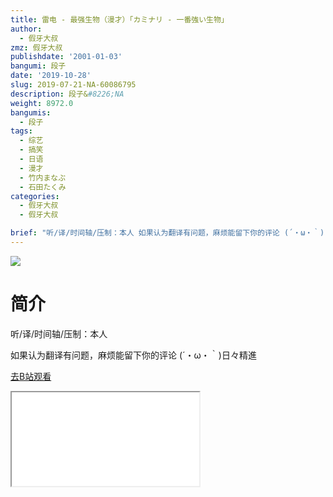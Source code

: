 ```yaml
---
title: 雷电 - 最强生物（漫才）「カミナリ - 一番強い生物」
author:
  - 假牙大叔
zmz: 假牙大叔
publishdate: '2001-01-03'
bangumi: 段子
date: '2019-10-28'
slug: 2019-07-21-NA-60086795
description: 段子&#8226;NA
weight: 8972.0
bangumis:
  - 段子
tags:
  - 综艺
  - 搞笑
  - 日语
  - 漫才
  - 竹内まなぶ
  - 石田たくみ
categories:
  - 假牙大叔
  - 假牙大叔

brief: "听/译/时间轴/压制：本人 如果认为翻译有问题，麻烦能留下你的评论 (´・ω・｀)日々精進"
---
```

![](https://raw.githubusercontent.com/tcgriffith/owaraisite/master/static/tmpimg/c644086052cb6f21adc929065948706e91ecc768.jpg.480.jpg)
# 简介  
听/译/时间轴/压制：本人

如果认为翻译有问题，麻烦能留下你的评论
(´・ω・｀)日々精進  

[去B站观看](https://www.bilibili.com/video/av60086795/)
<div class ="resp-container"><iframe class="testiframe" src="//player.bilibili.com/player.html?aid=60086795"", scrolling="no", allowfullscreen="true" > </iframe></div> 
